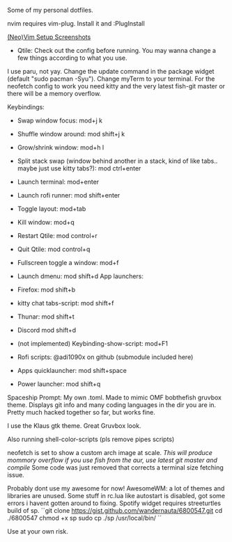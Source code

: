 Some of my personal dotfiles.

nvim requires vim-plug. Install it and :PlugInstall

[(Neo)Vim Setup Screenshots](https://imgur.com/a/M9jpWJP)


* Qtile: Check out the config before running. You may wanna change a few things according to what you use.

I use paru, not yay. Change the update command in the package widget (default "sudo pacman -Syu").
Change myTerm to your terminal. For the neofetch config to work you need kitty and the very latest fish-git master or there will be a memory overflow.

Keybindings:
* Swap window focus: mod+j k
* Shuffle window around: mod shift+j k
* Grow/shrink window: mod+h l
* Split stack swap (window behind another in a stack, kind of like tabs.. maybe just use kitty tabs?): mod ctrl+enter
* Launch terminal: mod+enter
* Launch rofi runner: mod shift+enter
* Toggle layout: mod+tab
* Kill window: mod+q
* Restart Qtile: mod control+r
* Quit Qtile: mod control+q
* Fullscreen toggle a window: mod+f
* Launch dmenu: mod shift+d
App launchers:
* Firefox: mod shift+b
* kitty chat tabs-script: mod shift+f
* Thunar: mod shift+t
* Discord mod shift+d
* (not implemented) Keybinding-show-script: mod+F1

* Rofi scripts: @adi1090x on github (submodule included here)
* Apps quicklauncher: mod shift+space
* Power launcher: mod shift+q

Spaceship Prompt: My own .toml. Made to mimic OMF bobthefish gruvbox theme. Displays git info and many coding languages in the dir you are in.
Pretty much hacked together so far, but works fine.


I use the Klaus gtk theme. Great Gruvbox look.


Also running shell-color-scripts (pls remove pipes scripts)

neofetch is set to show a custom arch image at scale. *This will produce mommory overflow if you use fish from the aur, use latest git master and compile* Some code was just removed that corrects a terminal size fetching issue.







Probably dont use my awesome for now!
AwesomeWM: a lot of themes and libraries are unused. Some stuff in rc.lua like autostart is disabled, got some errors i havent gotten around to fixing.
Spotify widget requires streeturtles build of sp.
´´git clone https://gist.github.com/wandernauta/6800547.git
        cd ./6800547
        chmod +x sp
        sudo cp ./sp /usr/local/bin/ 
´´

Use at your own risk.

